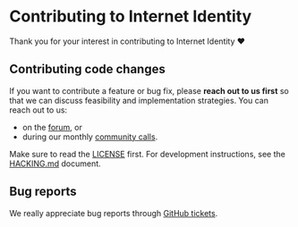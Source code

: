 # Contributing to Internet Identity

Thank you for your interest in contributing to Internet Identity ❤️

## Contributing code changes

If you want to contribute a feature or bug fix, please **reach out to us first** so that we can discuss feasibility and implementation strategies. You can reach out to us:
* on the [forum], or
* during our monthly [community calls](https://forum.dfinity.org/t/working-group-identity-authentication/11902?u=nmattia).

Make sure to read the [LICENSE] first. For development instructions, see the [HACKING.md](HACKING.md) document.

## Bug reports

We really appreciate bug reports through [GitHub tickets].

[GitHub tickets]: https://github.com/dfinity/internet-identity/issues/new
[forum]: https://forum.dfinity.org/c/internet-identity/32
[LICENSE]: LICENSE
[HACKING]: HACKING.md

